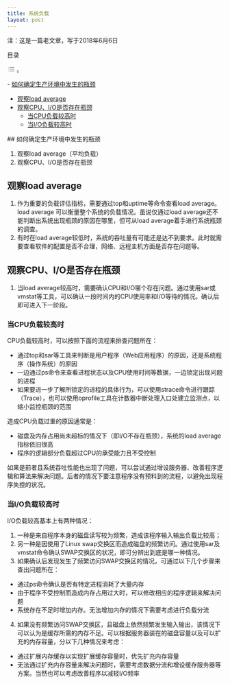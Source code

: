 ```yaml
---
title: 系统负载
layout: post
---
```


注：这是一篇老文章，写于2018年6月6日

<div class="ez-toc-v2_0_66_1 counter-hierarchy ez-toc-counter ez-toc-grey ez-toc-container-direction" id="ez-toc-container"><div class="ez-toc-title-container">目录

<span class="ez-toc-title-toggle">[<span class="ez-toc-js-icon-con"><span class=""><span class="eztoc-hide" style="display:none;">Toggle</span><span class="ez-toc-icon-toggle-span"><svg class="list-377408" fill="none" height="20px" style="fill: #999;color:#999" viewbox="0 0 24 24" width="20px" xmlns="http://www.w3.org/2000/svg"><path d="M6 6H4v2h2V6zm14 0H8v2h12V6zM4 11h2v2H4v-2zm16 0H8v2h12v-2zM4 16h2v2H4v-2zm16 0H8v2h12v-2z" fill="currentColor"></path></svg><svg baseprofile="tiny" class="arrow-unsorted-368013" height="10px" style="fill: #999;color:#999" version="1.2" viewbox="0 0 24 24" width="10px" xmlns="http://www.w3.org/2000/svg"><path d="M18.2 9.3l-6.2-6.3-6.2 6.3c-.2.2-.3.4-.3.7s.1.5.3.7c.2.2.4.3.7.3h11c.3 0 .5-.1.7-.3.2-.2.3-.5.3-.7s-.1-.5-.3-.7zM5.8 14.7l6.2 6.3 6.2-6.3c.2-.2.3-.5.3-.7s-.1-.5-.3-.7c-.2-.2-.4-.3-.7-.3h-11c-.3 0-.5.1-.7.3-.2.2-.3.5-.3.7s.1.5.3.7z"></path></svg></span></span></span>](#)</span></div><nav>- [如何确定生产环境中发生的瓶颈](http://thinknotes.cn/2024/03/02/system_load/#%E5%A6%82%E4%BD%95%E7%A1%AE%E5%AE%9A%E7%94%9F%E4%BA%A7%E7%8E%AF%E5%A2%83%E4%B8%AD%E5%8F%91%E7%94%9F%E7%9A%84%E7%93%B6%E9%A2%88 "如何确定生产环境中发生的瓶颈")
- [观察load average](http://thinknotes.cn/2024/03/02/system_load/#%E8%A7%82%E5%AF%9Fload_average "观察load average")
- [观察CPU、I/O是否存在瓶颈](http://thinknotes.cn/2024/03/02/system_load/#%E8%A7%82%E5%AF%9FCPU%E3%80%81IO%E6%98%AF%E5%90%A6%E5%AD%98%E5%9C%A8%E7%93%B6%E9%A2%88 "观察CPU、I/O是否存在瓶颈")
  - [当CPU负载较高时](http://thinknotes.cn/2024/03/02/system_load/#%E5%BD%93CPU%E8%B4%9F%E8%BD%BD%E8%BE%83%E9%AB%98%E6%97%B6 "当CPU负载较高时")
  - [当I/O负载较高时](http://thinknotes.cn/2024/03/02/system_load/#%E5%BD%93IO%E8%B4%9F%E8%BD%BD%E8%BE%83%E9%AB%98%E6%97%B6 "当I/O负载较高时")

</nav></div>## <span class="ez-toc-section" id="%E5%A6%82%E4%BD%95%E7%A1%AE%E5%AE%9A%E7%94%9F%E4%BA%A7%E7%8E%AF%E5%A2%83%E4%B8%AD%E5%8F%91%E7%94%9F%E7%9A%84%E7%93%B6%E9%A2%88"></span>如何确定生产环境中发生的瓶颈<span class="ez-toc-section-end"></span>

1. 观察load average（平均负载）
2. 观察CPU、I/O是否存在瓶颈

## <span class="ez-toc-section" id="%E8%A7%82%E5%AF%9Fload_average"></span>观察load average<span class="ez-toc-section-end"></span>

1. 作为重要的负载评估指标，需要通过top和uptime等命令查看load average。load average 可以衡量整个系统的负载情况。虽说仅通过load average还不能判断出系统出现瓶颈的原因在哪里，但可从load average着手进行系统瓶颈的调查。
2. 有时在load average较低时，系统的吞吐量有可能还是达不到要求。此时就需要查看软件的配置是否不合理，网络、远程主机方面是否存在问题等。

## <span class="ez-toc-section" id="%E8%A7%82%E5%AF%9FCPU%E3%80%81IO%E6%98%AF%E5%90%A6%E5%AD%98%E5%9C%A8%E7%93%B6%E9%A2%88"></span>观察CPU、I/O是否存在瓶颈<span class="ez-toc-section-end"></span>

1. 当load average较高时，需要确认CPU和I/O哪个存在问题。通过使用sar或vmstat等工具，可以确认一段时间内的CPU使用率和I/O等待的情况。确认后即可进入下一阶段。  
  ### <span class="ez-toc-section" id="%E5%BD%93CPU%E8%B4%9F%E8%BD%BD%E8%BE%83%E9%AB%98%E6%97%B6"></span>当CPU负载较高时<span class="ez-toc-section-end"></span>
  
  CPU负载较高时，可以按照下面的流程来排查问题所在：
  
  
  - 通过top和sar等工具来判断是用户程序（Web应用程序）的原因，还是系统程序（操作系统）的原因
  - 一边通过ps命令来查看进程状态以及CPU使用时间等数据，一边锁定出现问题的进程
  - 如果要进一步了解所锁定的进程的具体行为，可以使用strace命令进行跟踪（Trace），也可以使用oprofile工具在计数器中断处理入口处建立监测点，以缩小监控瓶颈的范围

造成CPU负载过重的原因通常是：

- 磁盘及内存占用尚未超标的情况下（即I/O不存在瓶颈），系统的load average指标依旧很高
- 程序的逻辑部分负载超过CPU的承受能力且不受控制

如果是前者且系统吞吐性能也出现了问题，可以尝试通过增设服务器、改善程序逻辑和算法来解决问题。后者的情况下要注意程序没有预料到的流程，以避免出现程序失控的状况。

### <span class="ez-toc-section" id="%E5%BD%93IO%E8%B4%9F%E8%BD%BD%E8%BE%83%E9%AB%98%E6%97%B6"></span>当I/O负载较高时<span class="ez-toc-section-end"></span>

I/O负载较高基本上有两种情况：

1. 一种是来自程序本身的磁盘读写较为频繁，造成该程序输入输出负载比较高；
2. 另一种是因使用了Linux swap交换区而造成磁盘的频繁访问。通过使用sar及vmstat命令确认SWAP交换区的状况，即可分辨出到底是哪一种情况。
3. 如果确认后发现发生了频繁访问SWAP交换区的情况，可通过以下几个步骤来查出问题所在： 
  - 通过ps命令确认是否有特定进程消耗了大量内存
  - 由于程序不受控制而造成内存占用过大时，可以修改相应的程序逻辑来解决问题
  - 系统存在不足时增加内存。无法增加内存的情况下需要考虑进行负载分流
4. 如果没有频繁访问SWAP交换区，且磁盘上依然频繁发生输入输出，该情况下可以认为是缓存所需的内存不足。可以根据服务器装在的磁盘容量以及可以扩充的内存容量，分以下几种情况来考虑： 
  - 通过扩展内存缓存以实现扩展缓存容量时，优先扩充内存容量
  - 无法通过扩充内存容量来解决问题时，需要考虑数据分流和增设缓存服务器等方案。当然也可以考虑改善程序以减轻I/O频率